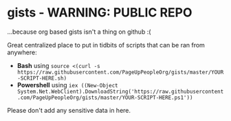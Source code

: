 # gists - WARNING: PUBLIC REPO
...because org based gists isn't a thing on github :(

Great centralized place to put in tidbits of scripts that can be ran from anywhere:

* **Bash** using `source <(curl -s https://raw.githubusercontent.com/PageUpPeopleOrg/gists/master/YOUR-SCRIPT-HERE.sh)`
* **Powershell** using `iex ((New-Object System.Net.WebClient).DownloadString('https://raw.githubusercontent.com/PageUpPeopleOrg/gists/master/YOUR-SCRIPT-HERE.ps1'))`

Please don't add any sensitive data in here.
